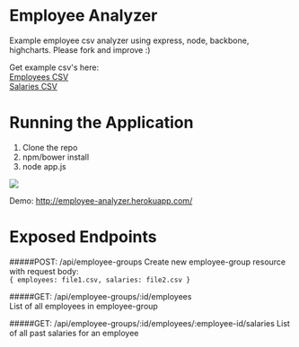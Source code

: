 Employee Analyzer
===================

Example employee csv analyzer using express, node, backbone, highcharts. Please fork and improve :)  
  
Get example csv's here:  
[Employees CSV](https://raw.githubusercontent.com/robgraeber/employee-analyzer/master/test/employees_small.csv)  
[Salaries CSV](https://raw.githubusercontent.com/robgraeber/employee-analyzer/master/test/salaries_small.csv)

# Running the Application
1. Clone the repo
2. npm/bower install
3. node app.js

![](https://cloud.githubusercontent.com/assets/2387719/5312125/a9f4f4c0-7c21-11e4-8653-a720ad25a639.png)


Demo: http://employee-analyzer.herokuapp.com/

# Exposed Endpoints

#####POST: /api/employee-groups 
Create new employee-group resource with request body:  
`{
    employees: file1.csv,
    salaries: file2.csv
}`

#####GET: /api/employee-groups/:id/employees   
List of all employees in employee-group

#####GET: /api/employee-groups/:id/employees/:employee-id/salaries
List of all past salaries for an employee
